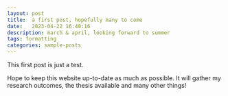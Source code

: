 ```yaml
---
layout: post
title:  a first post, hopefully many to come
date:   2023-04-22 16:40:16
description: march & april, looking forward to summer
tags: formatting
categories: sample-posts
---
```

This first post is just a test. 

Hope to keep this website up-to-date as much as possible. It will gather my research outcomes, the thesis available and many other things!
